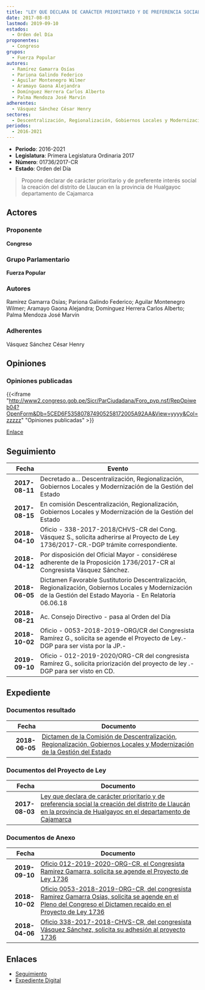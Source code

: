 ```yaml
---
title: "LEY QUE DECLARA DE CARÁCTER PRIORITARIO Y DE PREFERENCIA SOCIAL LA CREACIÓN DEL DISTRITO DE LLAUCAN, EN LA PROVINCIA DE HUALGAYOC, EN EL DEPARTAMENTO DE CAJAMARCA"
date: 2017-08-03
lastmod: 2019-09-10
estados: 
  - Orden del Día
proponentes: 
  - Congreso
grupos: 
  - Fuerza Popular
autores: 
  - Ramírez Gamarra Osías
  - Pariona Galindo Federico
  - Aguilar Montenegro Wilmer
  - Aramayo Gaona Alejandra
  - Domínguez Herrera Carlos Alberto
  - Palma Mendoza José Marvín
adherentes: 
  - Vásquez Sánchez César Henry
sectores: 
  - Descentralización, Regionalización, Gobiernos Locales y Modernización de la Gestión del Estado
periodos: 
  - 2016-2021
---
```


- **Periodo**: 2016-2021
- **Legislatura**: Primera Legislatura Ordinaria 2017
- **Número**: 01736/2017-CR
- **Estado**: Orden del Día

> Propone declarar de carácter prioritario y de preferente interés social la creación del distrito de Llaucan en la provincia de Hualgayoc departamento de Cajamarca


## Actores

### Proponente

**Congreso**

### Grupo Parlamentario

**Fuerza Popular**

### Autores

Ramírez Gamarra Osías; Pariona Galindo Federico; Aguilar Montenegro Wilmer; Aramayo Gaona Alejandra; Domínguez Herrera Carlos Alberto; Palma Mendoza José Marvín

### Adherentes

Vásquez Sánchez César Henry


## Opiniones

### Opiniones publicadas

{{<iframe "http://www2.congreso.gob.pe/Sicr/ParCiudadana/Foro_pvp.nsf/RepOpiweb04?OpenForm&Db=5CED6F535807874905258172005A92AA&View=yyyy&Col=zzzzz" "Opiniones publicadas" >}}

[Enlace](http://www2.congreso.gob.pe/Sicr/ParCiudadana/Foro_pvp.nsf/RepOpiweb04?OpenForm&Db=5CED6F535807874905258172005A92AA&View=yyyy&Col=zzzzz)

## Seguimiento

| Fecha | Evento |
|------:|--------|
| **2017-08-11** | Decretado a... Descentralización, Regionalización, Gobiernos Locales y Modernización de la Gestión del Estado|
| **2017-08-15** | En comisión Descentralización, Regionalización, Gobiernos Locales y Modernización de la Gestión del Estado|
| **2018-04-10** | Oficio - 338-2017-2018/CHVS-CR del Cong. Vásquez S., solicita adherirse al Proyecto de Ley 1736/2017-CR.-DGP trámite correspondiente.|
| **2018-04-12** | Por disposición del Oficial Mayor - considérese adherente de la Proposición 1736/2017-CR al Congresista Vásquez Sánchez.|
| **2018-06-05** | Dictamen Favorable Sustitutorio Descentralización, Regionalización, Gobiernos Locales y Modernización de la Gestión del Estado Mayoria - En Relatoría 06.06.18|
| **2018-08-21** | Ac. Consejo Directivo - pasa al Orden del Día|
| **2018-10-02** | Oficio - 0053-2018-2019-ORG/CR del Congresista Ramírez G., solicita se agende el Proyecto de Ley.-DGP para ser vista por la JP.-|
| **2019-09-10** | Oficio - 012-2019-2020/ORG-CR del congresista Ramírez G., solicita priorización del proyecto de ley .-DGP para ser visto en CD.|


## Expediente


### Documentos resultado

| Fecha | Documento |
|------:|--------|
| **2018-06-05** | [Dictamen de la Comisión de Descentralización, Regionalización, Gobiernos Locales y Modernización de la Gestión del Estado](http://www.leyes.congreso.gob.pe/Documentos/2016_2021/Dictamenes/Proyectos_de_Ley/01736DC08MAY20180605.pdf) |

### Documentos del Proyecto de Ley

| Fecha | Documento |
|------:|--------|
| **2017-08-03** | [Ley que declara de carácter prioritario y de preferencia social la creación del distrito de Llaucán en la provincia de Hualgayoc en el departamento de Cajamarca](http://www.leyes.congreso.gob.pe/Documentos/2016_2021/Proyectos_de_Ley_y_de_Resoluciones_Legislativas/PL0173620170803..pdf) |

### Documentos de Anexo

| Fecha | Documento |
|------:|--------|
| **2019-09-10** | [Oficio 012-2019-2020-ORG-CR, el Congresista Ramirez Gamarra, solicita se agende el Proyecto de Ley 1736](http://www.leyes.congreso.gob.pe/Documentos/2016_2021/Oficios/Congresistas/OFICIO-012-2019-2020-ORG-CR.pdf) |
| **2018-10-02** | [Oficio 0053-2018-2019-ORG-CR, del congresista Ramirez Gamarra Osias, solicita se agende en el Pleno del Congreso el Dictamen recaído en el Proyecto de Ley 1736](http://www.leyes.congreso.gob.pe/Documentos/2016_2021/Oficios/Congresistas/OFICIO-0053-2018-2019-ORG-CR.PDF) |
| **2018-04-06** | [Oficio 338-2017-2018-CHVS-CR, del congresista Vásquez Sánchez, solicita su adhesión al proyecto 1736](http://www.leyes.congreso.gob.pe/Documentos/2016_2021/Adhesiones/Proyectos_de_Ley/OFICIO-338-2017-2018-CHVS-CR.pdf) |

## Enlaces 

- [Seguimiento](http://www2.congreso.gob.pe/Sicr/TraDocEstProc/CLProLey2016.nsf/f7fff46988ca05b1052578e100829cc7/e3c9962da23b454d05258171007d225f?OpenDocument)
- [Expediente Digital](http://www2.congreso.gob.pe/Sicr/TraDocEstProc/CLProLey2016.nsf/f7fff46988ca05b1052578e100829cc7/e3c9962da23b454d05258171007d225f?OpenDocument&Click=05257FB7005EB655.eb71d0cf91d8294e05256cdf006b5706/$Body/0.1C6C)

